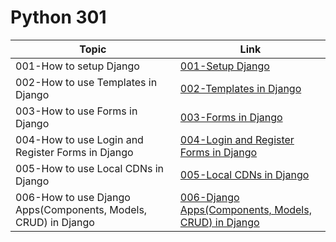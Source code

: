# Python 301

Topic | Link
------------ | -------------
001-How to setup Django | [001-Setup Django](https://github.com/naeemmohd/python/tree/master/Python%20301/001-SetupDjango)
002-How to use Templates in Django | [002-Templates in Django](https://github.com/naeemmohd/python/tree/master/Python%20301/002-DjangoTemplates)
003-How to use Forms in Django | [003-Forms in Django](https://github.com/naeemmohd/python/tree/master/Python%20301/003-DjangoForms)
004-How to use Login and Register Forms in Django | [004-Login and Register Forms in Django](https://github.com/naeemmohd/python/tree/master/Python%20301/004-DjangoForms-Login-n-Register)
005-How to use Local CDNs in Django | [005-Local CDNs in Django](https://github.com/naeemmohd/python/tree/master/Python%20301/005-DjangoForms-LocalCDNs)
006-How to use Django Apps(Components, Models, CRUD) in Django | [006-Django Apps(Components, Models, CRUD) in Django](https://github.com/naeemmohd/python/tree/master/Python%20301/006-DjangoApps-ComponentsnCRUDnModels)